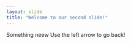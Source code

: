 ```yaml
---
layout: slide
title: "Welcome to our second slide!"
---
```

Something neew
Use the left arrow to go back!
